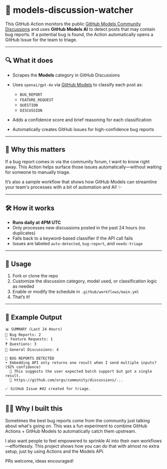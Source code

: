 # 🐛 models-discussion-watcher

This GitHub Action monitors the public [GitHub Models Community Discussions](https://github.com/orgs/community/discussions/categories/models) and uses **GitHub Models AI** to detect posts that may contain bug reports. If a potential bug is found, the Action automatically opens a GitHub Issue for the team to triage.

---

## 🔍 What it does

* Scrapes the **Models** category in GitHub Discussions
* Uses `openai/gpt-4o` via [GitHub Models](https://docs.github.com/en/rest/models?apiVersion=2022-11-28) to classify each post as:

  * `BUG_REPORT`
  * `FEATURE_REQUEST`
  * `QUESTION`
  * `DISCUSSION`
* Adds a confidence score and brief reasoning for each classification
* Automatically creates GitHub Issues for high-confidence bug reports

---

## 🧠 Why this matters

If a bug report comes in via the community forum, I want to know right away. This Action helps surface those issues automatically—without waiting for someone to manually triage. 

It’s also a sample workflow that shows how GitHub Models can streamline your team's processes with a bit of automation and AI! ✨

---

## 🛠 How it works

* **Runs daily at 4PM UTC**
* Only processes new discussions posted in the past 24 hours (no duplicates)
* Falls back to a keyword-based classifier if the API call fails
* Issues are labeled `auto-detected`, `bug-report`, and `needs-triage`

---

## 🚀 Usage

1. Fork or clone the repo
2. Customize the discussion category, model used, or classification logic as needed
3. Enable or modify the schedule in `.github/workflows/main.yml`
4. That’s it!

---

## 🧪 Example Output

```
📊 SUMMARY (Last 24 Hours)
🐛 Bug Reports: 2
✨ Feature Requests: 1
❓ Questions: 3
💬 General Discussions: 4

🐛 BUG REPORTS DETECTED
• Embedding API only returns one result when I send multiple inputs? (92% confidence)
  💭 This suggests the user expected batch support but got a single result.
  🔗 https://github.com/orgs/community/discussions/...

✅ GitHub Issue #42 created for triage.
```

---

## 🙋‍♀️ Why I built this

Sometimes the best bug reports come from the community just talking about what's going on. This was a fun experiment to combine GitHub Actions + GitHub Models to automatically catch them upstream.

I also want people to feel empowered to sprinkle AI into their own workflows—effortlessly. This project shows how you can do that with almost no extra setup, just by using Actions and the Models API.

PRs welcome, ideas encouraged!
